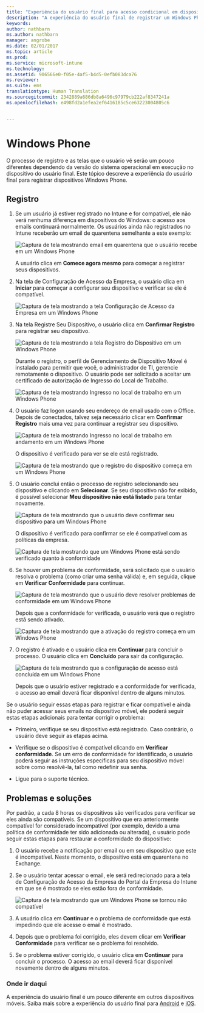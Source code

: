 ```yaml
---
title: "Experiência do usuário final para acesso condicional em dispositivos Windows Phone"
description: "A experiência do usuário final de registrar um Windows Phone."
keywords: 
author: nathbarn
ms.author: nathbarn
manager: angrobe
ms.date: 02/01/2017
ms.topic: article
ms.prod: 
ms.service: microsoft-intune
ms.technology: 
ms.assetid: 906566e0-f05e-4af5-b4d5-0efb083dca76
ms.reviewer: 
ms.suite: ems
translationtype: Human Translation
ms.sourcegitcommit: 2342889a686db8a6496c97979cb222af8347241a
ms.openlocfilehash: e498fd2a1efea2ef6416185c5ce63223004805c6


---
```


# <a name="windows-phone"></a>Windows Phone

O processo de registro e as telas que o usuário vê serão um pouco diferentes dependendo da versão do sistema operacional em execução no dispositivo do usuário final.  Este tópico descreve a experiência do usuário final para registrar dispositivos Windows Phone.

## <a name="enrolling"></a>Registro

1.  Se um usuário já estiver registrado no Intune e for compatível, ele não verá nenhuma diferença em dispositivos do Windows: o acesso aos emails continuará normalmente. Os usuários ainda não registrados no Intune receberão um email de quarentena semelhante a este exemplo:

    ![Captura de tela mostrando email em quarentena que o usuário recebe em um Windows Phone](./media/ProtectEmail/EUX-Windows-quarantineEmail.png)

    A usuário clica em **Comece agora mesmo** para começar a registrar seus dispositivos.

2.  Na tela de Configuração de Acesso da Empresa, o usuário clica em **Iniciar** para começar a configurar seu dispositivo e verificar se ele é compatível.

    ![Captura de tela mostrando a tela Configuração de Acesso da Empresa em um Windows Phone](./media/ProtectEmail/EUX-Windows1-company-Access-Setup.png)

3.  Na tela Registre Seu Dispositivo, o usuário clica em **Confirmar Registro** para registrar seu dispositivo.

    ![Captura de tela mostrando a tela Registro do Dispositivo em um Windows Phone](./media/ProtectEmail/EUX-Windows3-enroll-Device.png)

    Durante o registro, o perfil de Gerenciamento de Dispositivo Móvel é instalado para permitir que você, o administrador de TI, gerencie remotamente o dispositivo. O usuário pode ser solicitado a aceitar um certificado de autorização de Ingresso do Local de Trabalho.

    ![Captura de tela mostrando Ingresso no local de trabalho em um Windows Phone](./media/ProtectEmail/EUX-Windows4-workplaceJoin1.png)

4.  O usuário faz logon usando seu endereço de email usado com o Office. Depois de conectados, talvez seja necessário clicar em **Confirmar Registro** mais uma vez para continuar a registrar seu dispositivo.

    ![Captura de tela mostrando Ingresso no local de trabalho em andamento em um Windows Phone](./media/ProtectEmail/EUX-Windows5-workplaceJoin2.png)

    O dispositivo é verificado para ver se ele está registrado.

    ![Captura de tela mostrando que o registro do dispositivo começa em um Windows Phone](./media/ProtectEmail/EUX-Windows6-checking-Enrollment.png)

5.  O usuário conclui então o processo de registro selecionando seu dispositivo e clicando em **Selecionar**. Se seu dispositivo não for exibido, é possível selecionar **Meu dispositivo não está listado** para tentar novamente.

    ![Captura de tela mostrando que o usuário deve confirmar seu dispositivo para um Windows Phone](./media/ProtectEmail/EUX-Windows7-confirm-Device.png)

    O dispositivo é verificado para confirmar se ele é compatível com as políticas da empresa.

    ![Captura de tela mostrando que um Windows Phone está sendo verificado quanto à conformidade](./media/ProtectEmail/EUX-Windows9-checking-Compliance.png)

6.  Se houver um problema de conformidade, será solicitado que o usuário resolva o problema (como criar uma senha válida) e, em seguida, clique em **Verificar Conformidade** para continuar.

    ![Captura de tela mostrando que o usuário deve resolver problemas de conformidade em um Windows Phone](./media/ProtectEmail/EUX-Windows13-resolve-Compliance.png)

    Depois que a conformidade for verificada, o usuário verá que o registro está sendo ativado.

    ![Captura de tela mostrando que a ativação do registro começa em um Windows Phone](./media/ProtectEmail/EUX-Windows10-activating-Enrollment.png)

7.  O registro é ativado e o usuário clica em **Continuar** para concluir o processo. O usuário clica em **Concluído** para sair da configuração.

    ![Captura de tela mostrando que a configuração de acesso está concluída em um Windows Phone](./media/ProtectEmail/EUX-Windows11-COMPLETE.png)

    Depois que o usuário estiver registrado e a conformidade for verificada, o acesso ao email deverá ficar disponível dentro de alguns minutos.

Se o usuário seguir essas etapas para registrar e ficar compatível e ainda não puder acessar seus emails no dispositivo móvel, ele poderá seguir estas etapas adicionais para tentar corrigir o problema:

-   Primeiro, verifique se seu dispositivo está registrado. Caso contrário, o usuário deve seguir as etapas acima.

-   Verifique se o dispositivo é compatível clicando em **Verificar conformidade**. Se um erro de conformidade for identificado, o usuário poderá seguir as instruções específicas para seu dispositivo móvel sobre como resolvê-la, tal como redefinir sua senha.

-   Ligue para o suporte técnico.

## <a name="issues-and-solutions"></a>Problemas e soluções
Por padrão, a cada 8 horas os dispositivos são verificados para verificar se eles ainda são compatíveis. Se um dispositivo que era anteriormente compatível for considerado incompatível (por exemplo, devido a uma política de conformidade ter sido adicionada ou alterada), o usuário pode seguir estas etapas para restaurar a conformidade do dispositivo:

1.  O usuário recebe a notificação por email ou em seu dispositivo que este é incompatível. Neste momento, o dispositivo está em quarentena no Exchange.

2.  Se o usuário tentar acessar o email, ele será redirecionado para a tela de Configuração de Acesso da Empresa do Portal da Empresa do Intune em que se é mostrado se eles estão fora de conformidade.

    ![Captura de tela mostrando que um Windows Phone se tornou não compatível](./media/ProtectEmail/EUX-Windows14-OutOfCompliance.png)

3.  A usuário clica em **Continuar** e o problema de conformidade que está impedindo que ele acesse o email é mostrado.

4.  Depois que o problema foi corrigido, eles devem clicar em **Verificar Conformidade** para verificar se o problema foi resolvido.

5.  Se o problema estiver corrigido, o usuário clica em **Continuar** para concluir o processo. O acesso ao email deverá ficar disponível novamente dentro de alguns minutos.

### <a name="where-to-go-from-here"></a>Onde ir daqui
A experiência do usuário final é um pouco diferente em outros dispositivos móveis. Saiba mais sobre a experiência do usuário final para [Android](end-user-experience-conditional-access-android.md) e [iOS](end-user-experience-conditional-access-ios.md).



<!--HONumber=Jan17_HO1-->


